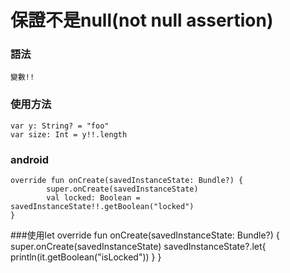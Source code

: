 # 保證不是null(not null assertion)

### 語法
	變數!!
	
### 使用方法
	var y: String? = "foo"
	var size: Int = y!!.length

### android
	override fun onCreate(savedInstanceState: Bundle?) {
	        super.onCreate(savedInstanceState)
	        val locked: Boolean = savedInstanceState!!.getBoolean("locked")
	}

###使用let
	override fun onCreate(savedInstanceState: Bundle?) { 
	     super.onCreate(savedInstanceState)
	     savedInstanceState?.let{ 
	                         println(it.getBoolean("isLocked")) 
	                         }
	}


